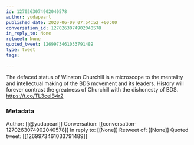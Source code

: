 ```yaml
---
id: 1270263074902040578
author: yudapearl
published_date: 2020-06-09 07:54:52 +00:00
conversation_id: 1270263074902040578
in_reply_to: None
retweet: None
quoted_tweet: 1269973461033791489
type: tweet
tags:

---
```


The defaced status of Winston Churchill is a microscope to the mentality and intellectual making of the BDS movement and its leaders. History will forever contrast the greatness of Churchill with the dishonesty of BDS. https://t.co/TL3ceIB4r2

### Metadata

Author: [[@yudapearl]]
Conversation: [[conversation-1270263074902040578]]
In reply to: [[None]]
Retweet of: [[None]]
Quoted tweet: [[1269973461033791489]]
